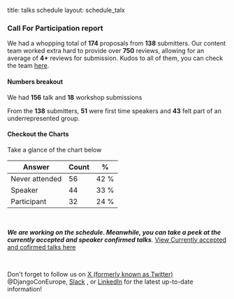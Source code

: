 title: talks schedule
layout: schedule_talx

### **Call For Participation report**

We had a whopping total of **174** proposals from **138** submitters. Our content team worked extra hard to provide over **750** reviews, allowing for an average of **4+** reviews for submission. Kudos to all of them, you can check the team [here](https://2025.djangocon.eu/about/credits/).

#### Numbers breakout

We had **156** talk and **18** workshop submissions

From the **138** submitters, **51** were first time speakers and **43** felt part of an underrepresented group.

#### Checkout the Charts

Take a glance of the chart below

<div id="question-data" class="d-none"
             data-states='[{&quot;options&quot;: 12, &quot;options__answer&quot;: &quot;Never attended&quot;, &quot;count&quot;: 56}, {&quot;options&quot;: 10, &quot;options__answer&quot;: &quot;Speaker&quot;, &quot;count&quot;: 44}, {&quot;options&quot;: 11, &quot;options__answer&quot;: &quot;Participant&quot;, &quot;count&quot;: 32}]'
             data-url="/orga/event/djangocon-europe-2025/speakers/?&amp;question=91&amp;">
</div>

  <div id="question-stats" class="d-flex mt-4 pt-4">
                <div id="question-answers"></div>
                <div class="table-responsive">
                <table class="table table-flip">
                        <thead>
                            <th>Answer</th>
                            <th>Count</th>
                            <th class="text-center">%</th>
                        </thead>
                <tbody>
                      <tr>
                                    <td>
                                          Never attended
                                        </td>
                                    <td class="text-center">
                                        56
                                    </td>
                                    <td class="flip text-right">
                                        42&nbsp;%
                                    </td>
                                </tr>
                            <tr>
                            <td>
                                          Speaker
                                    </td>
                                    <td class="text-center">
                                        44
                                    </td>
                                    <td class="flip text-right">
                                        33&nbsp;%
                                    </td>
                                </tr>
                                <tr>
                                    <td>
                                        Participant
                                    </td>
                                    <td class="text-center">
                                        32
                                    </td>
                                    <td class="flip text-right">
                                        24&nbsp;%
                                    </td>
                                </tr>
                        </tbody>
                    </table>
                </div>
            </div>

<!-- <div class="image-container">
  <img src="/static/images/charts/chart3.png" alt="Chart 1">
  <img src="/static/images/charts/chart1.png" alt="Chart 2">
  <img src="/static/images/charts/chart2.png" alt="Chart 3">
</div> -->

<br>

_**We are working on the schedule. Meanwhile, you can take a peek at the currently accepted and speaker confirmed talks**._
[View Currently accepted and cofirmed talks here](https://pretalx.evolutio.pt/djangocon-europe-2025/featured/)

<br>

Don't forget to follow us on [X (formerly known as Twitter)](https://twitter.com/DjangoConEurope) @DjangoConEurope, [Slack](https://join.slack.com/t/djangoconeurope/shared_invite/zt-2k5nh67xv-MjbZzLZ100br1Hhb~aG1Jg) , or [LinkedIn](https://www.linkedin.com/company/djangocon-europe/) for the latest up-to-date information!

<script src="/static/js/question_stats.js"></script>
